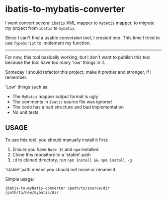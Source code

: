 # ibatis-to-mybatis-converter

I want convert several `ibatis` XML mapper to `mybatis` mapper, to migrate my project from `ibatis` to `mybatis`.

Since I can't find a usable conversion tool, I created one.
This time I tried to use `TypeScript` to implement my function.

-------------

For now, this tool basically working,
but I don't want to publish this tool because the tool have too many 'low' things in it.

Someday I should refactor this project, make it prettier and stronger, if I remember.

'Low' things such as:
- The `MyBatis` mapper output format is ugly
- The comments in `ibatis` source file was ignored
- The code has a bad structure and bad implementation
- No unit tests

## USAGE
To use this tool, you should manually install it first:

1. Ensure you have `Node JS` and `npm` installed
2. Clone this repository to a 'stable' path
3. `cd` to cloned directory, run `npm install && npm install -g`

'stable' path means you should not move or rename it.

Simple usage:
```
ibatis-to-mybatis-converter /path/to/source/dir /path/to/new/mybatis/dir
```
